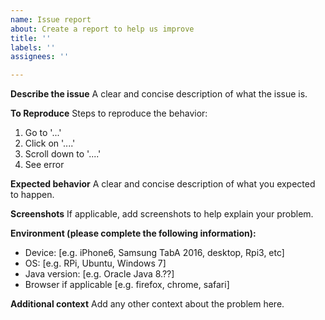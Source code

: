 ```yaml
---
name: Issue report
about: Create a report to help us improve
title: ''
labels: ''
assignees: ''

---
```


**Describe the issue**
A clear and concise description of what the issue is.

**To Reproduce**
Steps to reproduce the behavior:
1. Go to '...'
2. Click on '....'
3. Scroll down to '....'
4. See error

**Expected behavior**
A clear and concise description of what you expected to happen.

**Screenshots**
If applicable, add screenshots to help explain your problem.

**Environment (please complete the following information):**
 - Device: [e.g. iPhone6, Samsung TabA 2016, desktop, Rpi3, etc]
 - OS: [e.g. RPi, Ubuntu, Windows 7]
 - Java version: [e.g. Oracle Java 8.??]
 - Browser if applicable [e.g. firefox, chrome, safari]
 
**Additional context**
Add any other context about the problem here.
